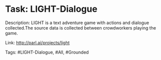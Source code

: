 Task: LIGHT-Dialogue
=====================
Description: LIGHT is a text adventure game with actions and dialogue collected.The source data is collected between crowdworkers playing the game.

Link: http://parl.ai/projects/light

Tags: #LIGHT-Dialogue, #All, #Grounded
